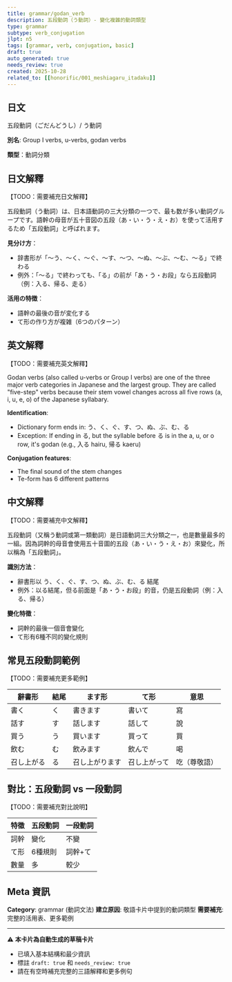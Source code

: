 ```yaml
---
title: grammar/godan_verb
description: 五段動詞（う動詞）- 變化複雜的動詞類型
type: grammar
subtype: verb_conjugation
jlpt: n5
tags: [grammar, verb, conjugation, basic]
draft: true
auto_generated: true
needs_review: true
created: 2025-10-28
related_to: [[honorific/001_meshiagaru_itadaku]]
---
```


## 日文
五段動詞（ごだんどうし）/ う動詞

**別名**: Group I verbs, u-verbs, godan verbs

**類型**：動詞分類

## 日文解釋
【TODO：需要補充日文解釋】

五段動詞（う動詞）は、日本語動詞の三大分類の一つで、最も数が多い動詞グループです。語幹の母音が五十音図の五段（あ・い・う・え・お）を使って活用するため「五段動詞」と呼ばれます。

**見分け方**：
- 辞書形が「〜う、〜く、〜ぐ、〜す、〜つ、〜ぬ、〜ぶ、〜む、〜る」で終わる
- 例外：「〜る」で終わっても、「る」の前が「あ・う・お段」なら五段動詞（例：入る、帰る、走る）

**活用の特徴**：
- 語幹の最後の音が変化する
- て形の作り方が複雑（6つのパターン）

## 英文解釋
【TODO：需要補充英文解釋】

Godan verbs (also called u-verbs or Group I verbs) are one of the three major verb categories in Japanese and the largest group. They are called "five-step" verbs because their stem vowel changes across all five rows (a, i, u, e, o) of the Japanese syllabary.

**Identification**:
- Dictionary form ends in: う、く、ぐ、す、つ、ぬ、ぶ、む、る
- Exception: If ending in る, but the syllable before る is in the a, u, or o row, it's godan (e.g., 入る hairu, 帰る kaeru)

**Conjugation features**:
- The final sound of the stem changes
- Te-form has 6 different patterns

## 中文解釋
【TODO：需要補充中文解釋】

五段動詞（又稱う動詞或第一類動詞）是日語動詞三大分類之一，也是數量最多的一組。因為詞幹的母音會使用五十音圖的五段（あ・い・う・え・お）來變化，所以稱為「五段動詞」。

**識別方法**：
- 辭書形以 う、く、ぐ、す、つ、ぬ、ぶ、む、る 結尾
- 例外：以る結尾，但る前面是「あ・う・お段」的音，仍是五段動詞（例：入る、帰る）

**變化特徵**：
- 詞幹的最後一個音會變化
- て形有6種不同的變化規則

## 常見五段動詞範例

【TODO：需要補充更多範例】

| 辭書形 | 結尾 | ます形 | て形 | 意思 |
|--------|------|--------|------|------|
| 書く | く | 書きます | 書いて | 寫 |
| 話す | す | 話します | 話して | 說 |
| 買う | う | 買います | 買って | 買 |
| 飲む | む | 飲みます | 飲んで | 喝 |
| 召し上がる | る | 召し上がります | 召し上がって | 吃（尊敬語）|

## 對比：五段動詞 vs 一段動詞

【TODO：需要補充對比說明】

| 特徵 | 五段動詞 | 一段動詞 |
|------|---------|---------|
| 詞幹 | 變化 | 不變 |
| て形 | 6種規則 | 詞幹+て |
| 數量 | 多 | 較少 |

## Meta 資訊

**Category**: grammar (動詞文法)
**建立原因**: 敬語卡片中提到的動詞類型
**需要補充**: 完整的活用表、更多範例

---

⚠️ **本卡片為自動生成的草稿卡片**
- 已填入基本結構和最少資訊
- 標註 `draft: true` 和 `needs_review: true`
- 請在有空時補充完整的三語解釋和更多例句
